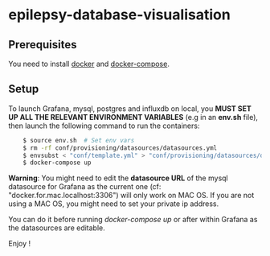 # epilepsy-database-visualisation


## Prerequisites

You need to install [docker](https://docs.docker.com/get-docker/) and [docker-compose](https://docs.docker.com/compose/install/).


## Setup

To launch Grafana, mysql, postgres and influxdb on local, you **MUST SET UP ALL THE RELEVANT ENVIRONMENT VARIABLES** (e.g in an **env.sh** file), then launch the following command to run the containers:

```sh
    $ source env.sh  # Set env vars
    $ rm -rf conf/provisioning/datasources/datasources.yml
    $ envsubst < "conf/template.yml" > "conf/provisioning/datasources/datasources.yml"  # Customize config files with specified env vars
    $ docker-compose up
```

**Warning**: You might need to edit the **datasource URL** of the mysql datasource for Grafana as the current one (cf: "docker.for.mac.localhost:3306") will only work on MAC OS. If you are not using a MAC OS, you might need to set your private ip address.

You can do it before running *docker-compose up* or after within Grafana as the datasources are editable.

Enjoy !
